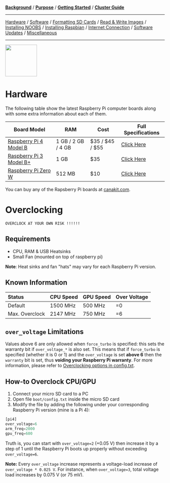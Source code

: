 [**Background**](Background.md) / [**Purpose**](Purpose.md) / [**Getting Started**](Getting_Started.md) / [**Cluster Guide**](Cluster_Guide.md)

---

[Hardware](Hardware.md) / [Software](Software.md) / [Formatting SD Cards](Formatting_SD_Cards.md) / [Read & Write Images](Read_Write_OS_Images.md) / [Installing NOOBS](Installing_NOOBS.md) / [Installing Raspbian](Installing_Raspbian.md) / [Internet Connection](Internet_Connection.md) / [Software Updates](Software_Updates.md) / [Miscellaneous](Miscellaneous.md)

---

<img src="https://image.flaticon.com/icons/svg/2422/2422428.svg" width="100px" height="100px"/>


# Hardware

The following table show the latest Raspberry Pi computer boards along with some extra information about each of them.

| Board Model                                                                                  | RAM                | Cost            | Full Specifications                                                                       |
|----------------------------------------------------------------------------------------------|--------------------|-----------------|-------------------------------------------------------------------------------------------|
| [Raspberry Pi 4 Model B](https://www.raspberrypi.org/products/raspberry-pi-4-model-b/)       | 1 GB / 2 GB / 4 GB | $35 / $45 / $55 | [Click Here](https://www.raspberrypi.org/products/raspberry-pi-4-model-b/specifications/) |
| [Raspberry Pi 3 Model B+](https://www.raspberrypi.org/products/raspberry-pi-3-model-b-plus/) | 1 GB               | $35             | [Click Here](https://www.raspberrypi.org/products/raspberry-pi-3-model-b-plus/)           |
| [Raspberry Pi Zero W](https://www.raspberrypi.org/products/raspberry-pi-zero-w/)             | 512 MB             | $10             | [Click Here](https://www.raspberrypi.org/products/raspberry-pi-zero-w/)                   |

You can buy any of the Rapsberry Pi boards at [canakit.com](https://www.canakit.com/raspberry-pi/raspberry-pi-boards).


# Overclocking

```
OVERCLOCK AT YOUR OWN RISK !!!!!!
```


## Requirements
* CPU, RAM & USB Heatsinks
* Small Fan (mounted on top of raspberry pi)

**Note**: Heat sinks and fan "hats" may vary for each Raspberry Pi version.


## Known Information

| Status         | CPU Speed | GPU Speed | Over Voltage |
|:---------------|:----------|:----------|:-------------|
| Default        | 1500 MHz  | 500 MHz   | =0           |
| Max. Overclock | 2147 MHz  | 750 MHz   | =6           |


## `over_voltage` Limitations

Values above 6 are only allowed when `force_turbo` is specified: this sets the warranty bit if `over_voltage_*` is also set. This means that if `force_turbo` is specified (whether it is 0 or 1) and the `over_voltage` is set **above 6** then the `warranty` bit is set, thus **voiding your Raspberry Pi warranty**. For more information, please refer to [Overclocking options in config.txt](https://www.raspberrypi.org/documentation/configuration/config-txt/overclocking.md).


## How-to Overclock CPU/GPU

1. Connect your micro SD card to a PC
2. Open file `boot/config.txt` inside the micro SD card
3. Modify the file by adding the following under your corresponding Raspberry Pi version (mine is a Pi 4):
```python
[pi4]
over_voltage=6
arm_freq=2000
gpu_freq=600
```

Truth is, you can start with `over_voltage=2` (+0.05 V) then increase it by a step of 1 until the Raspberry Pi boots up properly without exceeding `over_voltage=6`.

**Note:** Every `over_voltage` increase represents a voltage-load increase of `over_voltage * 0.025 V`. For instance, when `over_voltage=3`, total voltage load increases by 0.075 V (or 75 mV).
